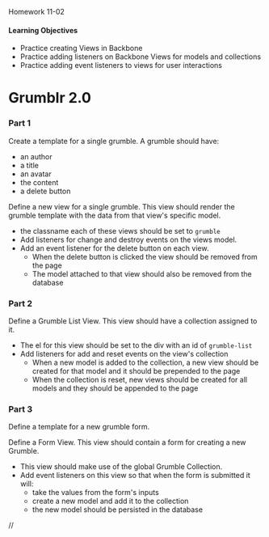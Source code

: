 Homework 11-02

#### Learning Objectives
- Practice creating Views in Backbone
- Practice adding listeners on Backbone Views for models and collections
- Practice adding event listeners to views for user interactions

# Grumblr 2.0

### Part 1
Create a template for a single grumble. A grumble should have:

- an author
- a title
- an avatar
- the content
- a delete button

Define a new view for a single grumble. This view should render the grumble template with the data from that view's specific model.

- the classname each of these views should be set to `grumble`
- Add listeners for change and destroy events on the views model.
- Add an event listener for the delete button on each view.
  - When the delete button is clicked the view should be removed from the page
  - The model attached to that view should also be removed from the database

### Part 2
Define a Grumble List View. This view should have a collection assigned to it.

- The el for this view should be set to the div with an id of `grumble-list`
- Add listeners for add and reset events on the view's collection
  - When a new model is added to the collection, a new view should be created for that model and it should be prepended to the page
  - When the collection is reset, new views should be created for all models and they should be appended to the page

### Part 3
Define a template for a new grumble form.

Define a Form View. This view should contain a form for creating a new Grumble.

- This view should make use of the global Grumble Collection.
- Add event listeners on this view so that when the form is submitted it will:
  - take the values from the form's inputs
  - create a new model and add it to the collection
  - the new model should be persisted in the database











//
